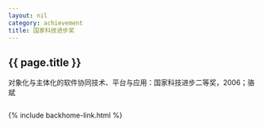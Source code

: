 ```yaml
---
layout: nil
category: achievement
title: 国家科技进步奖
---
```


## {{  page.title  }}

对象化与主体化的软件协同技术、平台与应用：国家科技进步二等奖，2006；骆斌

<a href="{{  site.baseurl  }}assets/achievement_nationa_award.jpg" data-gal="lightbox" title="对象化与主体化的软件协同技术、平台与应用"><img src="{{  site.baseurl  }}assets/achievement_nationa_award_thumb.jpg" class="frame" alt="" /></a>

{% include backhome-link.html %}
